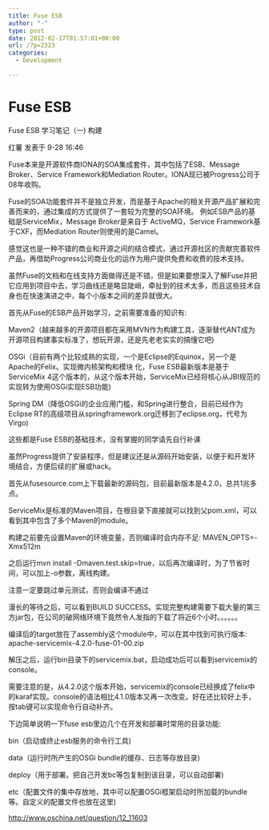 ```yaml
---
title: Fuse ESB
author: "-"
type: post
date: 2012-02-17T01:57:01+00:00
url: /?p=2323
categories:
  - Development

---
```

# Fuse ESB
Fuse ESB 学习笔记（一) 构建

红薯 发表于 9-28 16:46
  
Fuse本来是开源软件商IONA的SOA集成套件，其中包括了ESB、Message Broker、Service Framework和Mediation Router。IONA现已被Progress公司于08年收购。

Fuse的SOA功能套件并不是独立开发，而是基于Apache的相关开源产品扩展和完善而来的，通过集成的方式提供了一套较为完整的SOA环境。 例如ESB产品的基础是ServiceMix，Message Broker是来自于 ActiveMQ，Service Framework基于CXF，而Mediation Router则使用的是Camel。

感觉这也是一种不错的商业和开源之间的结合模式，通过开源社区的贡献完善软件产品，再借助Progress公司商业化的运作为用户提供免费和收费的技术支持。

虽然Fuse的文档和在线支持方面做得还是不错，但是如果要想深入了解Fuse并把它应用到项目中去，学习曲线还是略显陡峭，牵扯到的技术太多，而且这些技术自身也在快速演进之中，每个小版本之间的差异就很大。

首先从Fuse的ESB产品开始学习，之前需要准备的知识有: 

Maven2（越来越多的开源项目都在采用MVN作为构建工具，逐渐替代ANT成为开源项目构建事实标准了，想玩开源，还是先老老实实的搞懂它吧) 
  
OSGi（目前有两个比较成熟的实现，一个是Eclipse的Equinox，另一个是Apache的Felix。实现微内核架构和模块 化，Fuse ESB最新版本是基于ServiceMix 4这个版本的，从这个版本开始，ServiceMix已经将核心从JBI规范的实现转为使用OSGi实现ESB功能) 
  
Spring DM（降低OSGi的企业应用门槛，和Spring进行整合，目前已经作为Eclipse RT的高级项目从springframework.org迁移到了eclipse.org，代号为Virgo) 
  
这些都是Fuse ESB的基础技术，没有掌握的同学请先自行补课

虽然Progress提供了安装程序，但是建议还是从源码开始安装，以便于和开发环境结合，方便后续的扩展或hack。

首先从fusesource.com上下载最新的源码包，目前最新版本是4.2.0，总共1兆多点。

ServiceMix是标准的Maven项目，在根目录下直接就可以找到父pom.xml，可以看到其中包含了多个Maven的module。

构建之前要先设置Maven的环境变量，否则编译时会内存不足: MAVEN_OPTS=-Xmx512m

之后运行mvn install -Dmaven.test.skip=true，以后再次编译时，为了节省时间，可以加上-o参数，离线构建。

注意一定要跳过单元测试，否则会编译不通过

漫长的等待之后，可以看到BUILD SUCCESS。实现完整构建需要下载大量的第三方jar包，在公司的破网络环境下竟然令人发指的下载了将近6个小时。。。。。。

编译后的target放在了assembly这个module中，可以在其中找到可执行版本: apache-servicemix-4.2.0-fuse-01-00.zip

解压之后，运行bin目录下的servicemix.bat，启动成功后可以看到servicemix的console。

需要注意的是，从4.2.0这个版本开始，servicemix的console已经换成了felix中的karaf实现。console的语法相比4.1.0版本又再一次改变。好在还比较好上手，按tab键可以实现命令行自动补齐。

下边简单说明一下fuse esb里边几个在开发和部署时常用的目录功能: 

bin（启动或终止esb服务的命令行工具) 
  
data（运行时所产生的OSGi bundle的缓存、日志等存放目录) 
  
deploy（用于部署。把自己开发bc等包复制到该目录，可以自动部署) 
  
etc（配置文件的集中存放地，其中可以配置OSGi框架启动时所加载的bundle等。自定义的配置文件也放在这里) 

<http://www.oschina.net/question/12_11603>